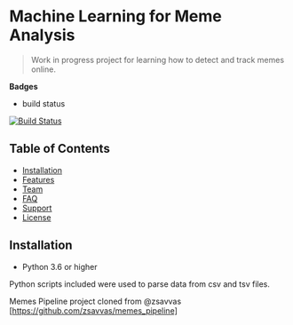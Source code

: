 # Machine Learning for Meme Analysis
> Work in progress project for learning how to detect and track memes online.

**Badges**
- build status

[![Build Status](http://img.shields.io/travis/badges/badgerbadgerbadger.svg?style=flat-square)](https://travis-ci.org/badges/badgerbadgerbadger)

## Table of Contents

- [Installation](#installation)
- [Features](#features)
- [Team](#team)
- [FAQ](#faq)
- [Support](#support)
- [License](#license)


## Installation

- Python 3.6 or higher



Python scripts included were used to parse data from csv and tsv files. 

Memes Pipeline project cloned from @zsavvas
[https://github.com/zsavvas/memes_pipeline]

